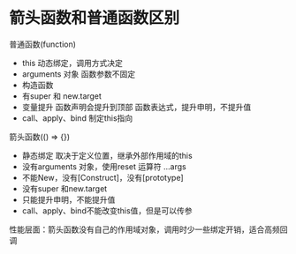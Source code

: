 # 箭头函数和普通函数区别

普通函数(function)

- this 动态绑定，调用方式决定
- arguments 对象
  函数参数不固定
- 构造函数
- 有super 和 new.target
- 变量提升 函数声明会提升到顶部
  函数表达式，提升申明，不提升值
- call、apply、bind 制定this指向

箭头函数(() => {})

- 静态绑定 取决于定义位置，继承外部作用域的this
- 没有arguments 对象，使用reset 运算符 ...args
- 不能New，没有[Construct]，没有[prototype]
- 没有super 和new.target
- 只能提升申明，不能提升值
- call、apply、bind不能改变this值，但是可以传参

性能层面：箭头函数没有自己的作用域对象，调用时少一些绑定开销，适合高频回调
